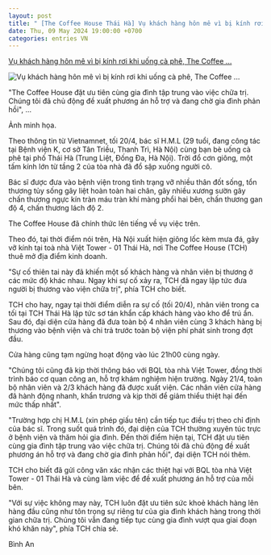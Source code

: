 ```yaml
---
layout: post
title: " [The Coffee House Thái Hà] Vụ khách hàng hôn mê vì bị kính rơi khi uống cà phê, The Coffee ..."
date: Thu, 09 May 2024 19:00:00 +0700
categories: entries VN
---
```

[Vụ khách hàng hôn mê vì bị kính rơi khi uống cà phê, The Coffee ...](https://cafebiz.vn/vu-khach-hang-hon-me-vi-bi-kinh-roi-khi-uong-ca-phe-the-coffee-house-chinh-thuc-len-tieng-176240509153258368.chn)

![Vụ khách hàng hôn mê vì bị kính rơi khi uống cà phê, The Coffee ...](https://cafebiz.cafebizcdn.vn/zoom/600_315/162123310254002176/2024/5/9/hn-thai-ha754b2b9423ed14ca8854a20b3649f95c4-17152435097251491791624-226-0-1298-2048-crop-17152435262201879388191.jpg)

"The Coffee House đặt ưu tiên cùng gia đình tập trung vào việc chữa trị. Chúng tôi đã chủ động đề xuất phương án hỗ trợ và đang chờ gia đình phản hồi", ...

Ảnh minh họa.

Theo thông tin từ Vietnamnet, tối 20/4, bác sĩ H.M.L (29 tuổi, đang công tác tại Bệnh viện K, cơ sở Tân Triều, Thanh Trì, Hà Nội) cùng bạn bè uống cà phê tại phố Thái Hà (Trung Liệt, Đống Đa, Hà Nội). Trời đổ cơn giông, một tấm kính lớn từ tầng 2 của tòa nhà đã đổ sập xuống người cô.

Bác sĩ được đưa vào bệnh viện trong tình trạng vỡ nhiều thân đốt sống, tổn thương tủy sống gây liệt hoàn toàn hai chân, gãy nhiều xương sườn gây chấn thương ngực kín tràn máu tràn khí màng phổi hai bên, chấn thương gan độ 4, chấn thương lách độ 2.

The Coffee House đã chính thức lên tiếng về vụ việc trên.

Theo đó, tại thời điểm nói trên, Hà Nội xuất hiện giông lốc kèm mưa đá, gây vỡ kính tại toà nhà Việt Tower - 01 Thái Hà, nơi The Coffee House (TCH) thuê mở địa điểm kinh doanh.

"Sự cố thiên tai này đã khiến một số khách hàng và nhân viên bị thương ở các mức độ khác nhau. Ngay khi sự cố xảy ra, TCH đã ngay lập tức đưa người bị thương vào viện chữa trị", phía TCH cho biết.

TCH cho hay, ngay tại thời điểm diễn ra sự cố (tối 20/4), nhân viên trong ca tối tại TCH Thái Hà lập tức sơ tán khẩn cấp khách hàng vào kho để trú ẩn. Sau đó, đại diện cửa hàng đã đưa toàn bộ 4 nhân viên cùng 3 khách hàng bị thương vào bệnh viện và chi trả trước toàn bộ viện phí phát sinh trong đợt đầu.

Cửa hàng cũng tạm ngừng hoạt động vào lúc 21h00 cùng ngày.

"Chúng tôi cũng đã kịp thời thông báo với BQL tòa nhà Việt Tower, đồng thời trình báo cơ quan công an, hỗ trợ khám nghiệm hiện trường. Ngày 21/4, toàn bộ nhân viên và 2/3 khách hàng đã được xuất viện. Các nhân viên cửa hàng đã hành động nhanh, khẩn trương và kịp thời để giảm thiểu thiệt hại đến mức thấp nhất".

"Trường hợp chị H.M.L (xin phép giấu tên) cần tiếp tục điều trị theo chỉ định của bác sĩ. Trong suốt quá trình đó, đại diện của TCH thường xuyên túc trực ở bệnh viện và thăm hỏi gia đình. Đến thời điểm hiện tại, TCH đặt ưu tiên cùng gia đình tập trung vào việc chữa trị. Chúng tôi đã chủ động đề xuất phương án hỗ trợ và đang chờ gia đình phản hồi", đại diện TCH nói thêm.

TCH cho biết đã gửi công văn xác nhận các thiệt hại với BQL tòa nhà Việt Tower - 01 Thái Hà và cùng làm việc để đề xuất phương án hỗ trợ của mỗi bên.

"Với sự việc không may này, TCH luôn đặt ưu tiên sức khoẻ khách hàng lên hàng đầu cũng như tôn trọng sự riêng tư của gia đình khách hàng trong thời gian chữa trị. Chúng tôi vẫn đang tiếp tục cùng gia đình vượt qua giai đoạn khó khăn này", phía TCH chia sẻ.

Bình An


